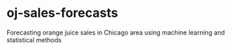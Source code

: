 # oj-sales-forecasts
Forecasting orange juice sales in Chicago area using machine learning and statistical methods
